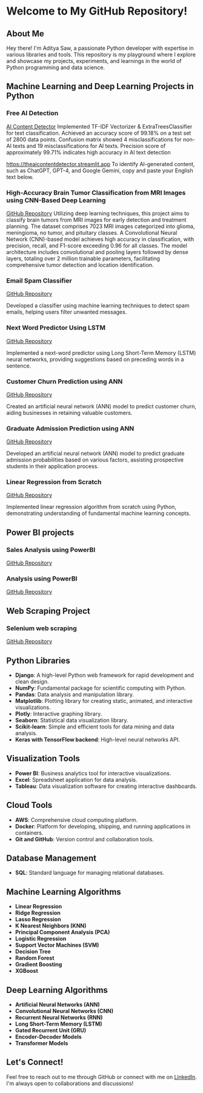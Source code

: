 # Welcome to My GitHub Repository!

## About Me
Hey there! I'm Aditya Saw, a passionate Python developer with expertise in various libraries and tools. This repository is my playground where I explore and showcase my projects, experiments, and learnings in the world of Python programming and data science.

## Machine Learning and Deep Learning Projects in Python 

### Free AI Detection
[AI Content Detector](https://theaicontentdetector.streamlit.app/)
Implemented TF-IDF Vectorizer & ExtraTreesClassifier for text classification.
Achieved an accuracy score of 99.18% on a test set of 2800 data points.
Confusion matrix showed 4 misclassifications for non-AI texts and 19 misclassifications for AI texts.
Precision score of approximately 99.71% indicates high accuracy in AI text detection

https://theaicontentdetector.streamlit.app
To identify AI-generated content, such as ChatGPT, GPT-4, and Google Gemini, copy and paste your English text below.

### High-Accuracy Brain Tumor Classification from MRI Images using CNN-Based Deep Learning
[GitHub Repository](https://github.com/adityasawaks/High-Accuracy-Brain-Tumor-Classification-from-MRI-Images-using-CNN-Based-Deep-Learning)
Utilizing deep learning techniques, this project aims to classify brain tumors from MRI images for early detection and treatment planning.
The dataset comprises 7023 MRI images categorized into glioma, meningioma, no tumor, and pituitary classes.
A Convolutional Neural Network (CNN)-based model achieves high accuracy in classification, with precision, recall, and F1-score exceeding 0.96 for all classes.
The model architecture includes convolutional and pooling layers followed by dense layers, totaling over 2 million trainable parameters, facilitating comprehensive tumor detection and location identification.

### Email Spam Classifier
[GitHub Repository](https://github.com/adityasawaks/Email-Spam-Classifier)

Developed a classifier using machine learning techniques to detect spam emails, helping users filter unwanted messages.

### Next Word Predictor Using LSTM
[GitHub Repository](https://github.com/adityasawaks/lstm-project)

Implemented a next-word predictor using Long Short-Term Memory (LSTM) neural networks, providing suggestions based on preceding words in a sentence.

### Customer Churn Prediction using ANN
[GitHub Repository](https://github.com/adityasawaks/Artificial-neural-network/blob/main/Customer_Churn_Prediction_using_ANN.ipynb)

Created an artificial neural network (ANN) model to predict customer churn, aiding businesses in retaining valuable customers.

### Graduate Admission Prediction using ANN
[GitHub Repository](https://github.com/adityasawaks/Graduate-Admission-Prediction-using-ANN)

Developed an artificial neural network (ANN) model to predict graduate admission probabilities based on various factors, assisting prospective students in their application process.

### Linear Regression from Scratch
[GitHub Repository](https://github.com/adityasawaks/Linear-Regression-from-scratch)

Implemented linear regression algorithm from scratch using Python, demonstrating understanding of fundamental machine learning concepts.

## Power BI projects 

### Sales Analysis using PowerBI
[GitHub Repository](https://github.com/adityasawaks/POWERBIPROJECT1)

### Analysis using PowerBI
[GitHub Repository](https://github.com/adityasawaks/powerbiproject2)

## Web Scraping Project

### Selenium web scraping 
[GitHub Repository](https://github.com/adityasawaks/selenium_webscrap)




## Python Libraries
- **Django**: A high-level Python web framework for rapid development and clean design.
- **NumPy**: Fundamental package for scientific computing with Python.
- **Pandas**: Data analysis and manipulation library.
- **Matplotlib**: Plotting library for creating static, animated, and interactive visualizations.
- **Plotly**: Interactive graphing library.
- **Seaborn**: Statistical data visualization library.
- **Scikit-learn**: Simple and efficient tools for data mining and data analysis.
- **Keras with TensorFlow backend**: High-level neural networks API.

## Visualization Tools
- **Power BI**: Business analytics tool for interactive visualizations.
- **Excel**: Spreadsheet application for data analysis.
- **Tableau**: Data visualization software for creating interactive dashboards.

## Cloud Tools
- **AWS**: Comprehensive cloud computing platform.
- **Docker**: Platform for developing, shipping, and running applications in containers.
- **Git and GitHub**: Version control and collaboration tools.

## Database Management
- **SQL**: Standard language for managing relational databases.

## Machine Learning Algorithms
- **Linear Regression**
- **Ridge Regression**
- **Lasso Regression**
- **K Nearest Neighbors (KNN)**
- **Principal Component Analysis (PCA)**
- **Logistic Regression**
- **Support Vector Machines (SVM)**
- **Decision Tree**
- **Random Forest**
- **Gradient Boosting**
- **XGBoost**

## Deep Learning Algorithms
- **Artificial Neural Networks (ANN)**
- **Convolutional Neural Networks (CNN)**
- **Recurrent Neural Networks (RNN)**
- **Long Short-Term Memory (LSTM)**
- **Gated Recurrent Unit (GRU)**
- **Encoder-Decoder Models**
- **Transformer Models**



## Let's Connect!
Feel free to reach out to me through GitHub or connect with me on [LinkedIn](https://www.linkedin.com/in/aditya-kumar-saw-8493621a6/). I'm always open to collaborations and discussions!

